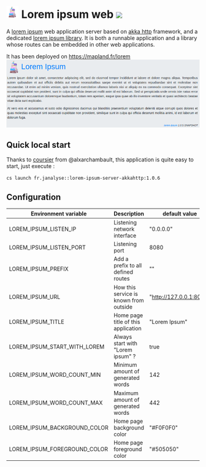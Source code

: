 # ![](images/logo-base-32.png) Lorem ipsum web [![][LoremIpsumServerAkkaMvnImg]][LoremIpsumServerAkkaMvnLnk]

A [lorem ipsum][wiki-lorem] web application server based on [akka http][akka-http] framework, and
a dedicated [lorem ipsum library][lorem-lib]. 
It is both a runnable application and a library whose routes can be embedded in other web applications.

It has been deployed on https://mapland.fr/lorem
![](images/lorem-ipsum-screenshot.png)


## Quick local start

Thanks to [coursier][cs] from @alxarchambault,
this application is quite easy to start, just execute :
```
cs launch fr.janalyse::lorem-ipsum-server-akkahttp:1.0.6
```

## Configuration
| Environment variable           | Description                                    | default value
| ------------------------------ | ---------------------------------------------- | -----------------
| LOREM_IPSUM_LISTEN_IP          | Listening network interface                    | "0.0.0.0"
| LOREM_IPSUM_LISTEN_PORT        | Listening port                                 | 8080
| LOREM_IPSUM_PREFIX             | Add a prefix to all defined routes             | ""
| LOREM_IPSUM_URL                | How this service is known from outside         | "http://127.0.0.1:8080"
| LOREM_IPSUM_TITLE              | Home page title of this application            | "Lorem Ipsum"
| LOREM_IPSUM_START_WITH_LOREM   | Always start with "Lorem ipsum" ?              | true
| LOREM_IPSUM_WORD_COUNT_MIN     | Minimum amount of generated words              | 142
| LOREM_IPSUM_WORD_COUNT_MAX     | Maximum amount of generated words              | 442
| LOREM_IPSUM_BACKGROUND_COLOR   | Home page background color                     | "#F0F0F0"
| LOREM_IPSUM_FOREGROUND_COLOR   | Home page foreground color                     | "#505050"


[cs]: https://get-coursier.io/
[deployed]:   http://crosson.fr/lorem
[lorem-lib]:  https://github.com/dacr/lorem-ipsum
[wiki-lorem]: https://en.wikipedia.org/wiki/Lorem_ipsum
[akka-http]:  https://doc.akka.io/docs/akka-http/current/index.html

[LoremIpsumServerAkka]:       https://github.com/dacr/lorem-ipsum-server-akkahttp
[LoremIpsumServerAkkaMvnImg]: https://img.shields.io/maven-central/v/fr.janalyse/lorem-ipsum-server-akkahttp_2.13.svg
[LoremIpsumServerAkkaMvnLnk]: https://search.maven.org/#search%7Cga%7C1%7Cfr.janalyse.lorem-ipsum-server-akkahttp
